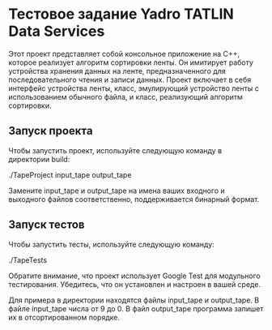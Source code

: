 # Тестовое задание Yadro TATLIN Data Services

Этот проект представляет собой консольное приложение на C++, которое реализует алгоритм сортировки ленты. Он имитирует работу устройства хранения данных на ленте, предназначенного для последовательного чтения и записи данных. Проект включает в себя интерфейс устройства ленты, класс, эмулирующий устройство ленты с использованием обычного файла, и класс, реализующий алгоритм сортировки.


## Запуск проекта

Чтобы запустить проект, используйте следующую команду в директории build:

./TapeProject input_tape output_tape

Замените input_tape и output_tape на имена ваших входного и выходного файлов соответственно, поддерживается бинарный формат.

## Запуск тестов

Чтобы запустить тесты, используйте следующую команду:

./TapeTests

Обратите внимание, что проект использует Google Test для модульного тестирования. Убедитесь, что он установлен и настроен в вашей среде.

Для примера в директории находятся файлы input_tape и output_tape. В файле input_tape числа от 9 до 0. В файл output_tape программа запишет их в отсортированном порядке.
